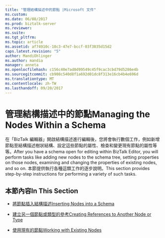 ```yaml
---
title: "管理結構描述中的節點 |Microsoft 文件"
ms.custom: 
ms.date: 06/08/2017
ms.prod: biztalk-server
ms.reviewer: 
ms.suite: 
ms.tgt_pltfrm: 
ms.topic: article
ms.assetid: af74910c-10c3-47e7-bccf-03f3835d15d2
caps.latest.revision: "5"
author: MandiOhlinger
ms.author: mandia
manager: anneta
ms.openlocfilehash: c156c40e7ad0d99549c45f9cac3cbd79d5286e4b
ms.sourcegitcommit: cb908c540d8f1a692d01dc8f313e16cb4b4e696d
ms.translationtype: MT
ms.contentlocale: zh-TW
ms.lasthandoff: 09/20/2017
---
```

# <a name="managing-the-nodes-within-a-schema"></a><span data-ttu-id="ece11-102">管理結構描述中的節點</span><span class="sxs-lookup"><span data-stu-id="ece11-102">Managing the Nodes Within a Schema</span></span>
<span data-ttu-id="ece11-103">在「BizTalk 編輯器」開啟結構描述進行編輯後，您將會執行數個工作，例如新增節點至結構描述樹狀結構、設定這些節點的屬性、檢查和變更現有節點的屬性等等。</span><span class="sxs-lookup"><span data-stu-id="ece11-103">After you have a schema open for editing within BizTalk Editor, you will perform tasks like adding new nodes to the schema tree, setting properties on those nodes, examining and changing the properties of existing nodes, and so on.</span></span> <span data-ttu-id="ece11-104">本節提供執行各種這類工作的逐步說明。</span><span class="sxs-lookup"><span data-stu-id="ece11-104">This section provides step-by-step instructions for performing a variety of such tasks.</span></span>  
  
## <a name="in-this-section"></a><span data-ttu-id="ece11-105">本節內容</span><span class="sxs-lookup"><span data-stu-id="ece11-105">In This Section</span></span>  
  
-   [<span data-ttu-id="ece11-106">將節點插入結構描述</span><span class="sxs-lookup"><span data-stu-id="ece11-106">Inserting Nodes into a Schema</span></span>](../core/inserting-nodes-into-a-schema.md)  
  
-   [<span data-ttu-id="ece11-107">建立另一個節點或類型的參考</span><span class="sxs-lookup"><span data-stu-id="ece11-107">Creating References to Another Node or Type</span></span>](../core/how-to-create-references-to-another-node-or-type.md)  
  
-   [<span data-ttu-id="ece11-108">使用現有的節點</span><span class="sxs-lookup"><span data-stu-id="ece11-108">Working with Existing Nodes</span></span>](../core/working-with-existing-nodes.md)